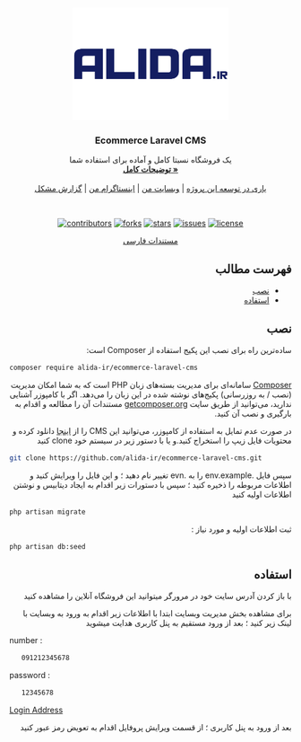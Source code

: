 
<!-- PROJECT LOGO -->  
<br />  
<p align="center">  
  <a href="httpshttps://github.com/alida-ir/ecommerce-laravel-cms">  
    <img src="logo.png" alt="Logo" height="200" alt="Ecommerce Laravel CMS">  
  </a>  

<h3 align="center">Ecommerce Laravel CMS</h3>

  <p align="center">  
    یک فروشگاه نسبتا کامل و آماده برای استفاده شما
    <br />  
    <a href="https://alida.ir/blog/ecommerce-laravel-cms"><strong>توضیحات کامل »</strong></a>  
    <br />  
    <br />  
    <a href="https://t.me/alida_ir/43">یاری در توسعه این پروژه</a>  
    |
    <a href="https://alida.ir">وبسایت من</a>  
    |
    <a href="https://instagram.com/alida_ir">اینستاگرام من</a>  
    |
    <a href="https://github.com/alida-ir/ecommerce-laravel-cms/issues">گزارش مشکل</a>  
  </p>  
</p>  

<br>  
<p align="center">
	<a href="https://github.com/alida-ir/ecommerce-laravel-cms/graphs/contributors"><img src="https://img.shields.io/github/contributors/alida-ir/ecommerce-laravel-cms.svg" alt="contributors"></a>
	<a href="https://github.com/alida-ir/ecommerce-laravel-cms/network/members"><img src="https://img.shields.io/github/forks/alida-ir/ecommerce-laravel-cms.svg" alt="forks"></a>
	<a href="https://github.com/alida-ir/ecommerce-laravel-cms/stargazers"><img src="https://img.shields.io/github/stars/alida-ir/ecommerce-laravel-cms.svg" alt="stars"></a>
	<a href="https://github.com/alida-ir/ecommerce-laravel-cms/issues"><img src="https://img.shields.io/github/issues/alida-ir/ecommerce-laravel-cms.svg" alt="issues"></a>
	<a href="https://opensource.org/licenses/MIT"><img src="https://img.shields.io/badge/License-MIT-green.svg" alt="license"></a>
</p>

<p align="center">  
    <a href="#table-of-contents-fa">مستندات فارسی</a>  
</p>
<h2 dir="rtl" id="table-of-contents-fa">فهرست مطالب </h2>

<ul dir="rtl">
	<li><a href="#install-fa">نصب</a></li>
	<li><a href="#usage-fa">استفاده</a></li>
</ul>


<h2 dir="rtl" id="install-fa">نصب</h2>
<p dir="rtl">ساده‌ترین راه برای نصب این پکیج استفاده از Composer است:</p>  

```sh  
composer require alida-ir/ecommerce-laravel-cms  
```  
<p dir="rtl" id="install-fa">
<a href="https://getcomposer.org/">Composer</a> سامانه‌ای برای مدیریت بسته‌های زبان PHP است که به شما امکان مدیریت (نصب / به روزرسانی) پکیج‌های نوشته شده در این زبان را می‌دهد. اگر با کامپوزر آشنایی ندارید، می‌توانید از طریق سایت <a href="https://getcomposer.org/">getcomposer.org</a> مستندات آن را مطالعه و اقدام به بارگیری و نصب آن کنید.
</p>
<p dir="rtl">
در صورت عدم تمایل به استفاده از کامپوزر، می‌توانید این CMS را از <a href="https://github.com/alida-ir/Ecommerce-Laravel-CMS/archive/master.zip">اینجا</a> دانلود کرده و محتویات فایل زیپ را استخراج کنید.و یا با دستور زیر در سیستم خود clone کنید
</p>

```sh  
git clone https://github.com/alida-ir/ecommerce-laravel-cms.git  
``` 

<p dir="rtl">
    سپس فایل .env.example را به .evn تغییر نام دهید ؛ و این فایل را ویرایش کنید و اطلاعات مربوطه را ذخیره کنید ؛ سپس با دستورات زیر اقدام به ایجاد دیتابیس و نوشتن اطلاعات اولیه کنید
</p>

```sh  
php artisan migrate  
``` 

<p dir="rtl">
  ثبت اطلاعات اولیه و مورد نیاز :
</p>


```sh  
php artisan db:seed  
``` 

<h2 dir="rtl" id="usage-fa">استفاده</h2>
<p dir="rtl">با باز کردن آدرس سایت خود در مرورگر میتوانید این فروشگاه آنلاین را مشاهده کنید</p>  
<p dir="rtl">برای مشاهده بخش مدیریت وبسایت ابتدا با اطلاعات زیر اقدام به ورود به وبسایت با لینک زیر کنید ؛ بعد از ورود مستقیم به پنل کاربری هدایت میشوید</p>  

number :
```sh  
   091212345678
``` 

password :
```sh  
   12345678
``` 

[Login Address](https://localhost:8000/login)

<p dir="rtl">بعد از ورود به پنل کاربری ؛ از قسمت ویرایش پروفایل اقدام به تعویض رمز عبور کنید </p>  
